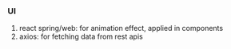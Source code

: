 ### UI 
1. react spring/web: for animation effect, applied in components
2. axios: for fetching data from rest apis
